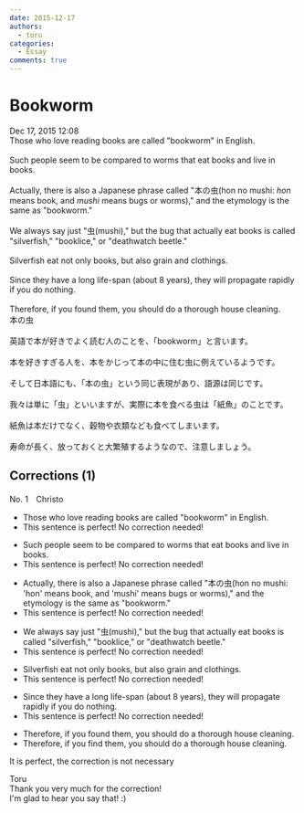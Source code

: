 ```yaml
---
date: 2015-12-17
authors:
  - toru
categories:
  - Essay
comments: true
---
```


# Bookworm
<div class="date">Dec 17, 2015 12:08</div>
<div id="post"><div id="body_show_ori">
Those who love reading books are called "bookworm" in English.<br/><br/>Such people seem to be compared to worms that eat books and live in books.<br/><br/>Actually, there is also a Japanese phrase called "本の虫(hon no mushi: <em>hon</em> means book, and <em>mushi</em> means bugs or worms)," and the etymology is the same as "bookworm."<br/><br/>We always say just "虫(mushi)," but the bug that actually eat books is called "silverfish," "booklice," or "deathwatch beetle."<br/><br/>Silverfish eat not only books, but also grain and clothings.<br/><br/>Since they have a long life-span (about 8 years), they will propagate rapidly if you do nothing.<br/><br/>Therefore, if you found them, you should do a thorough house cleaning.
</div></div>

<!-- more -->

<div id="post_ja"><div id="body_show_mo">
本の虫<br/><br/>英語で本が好きでよく読む人のことを、「bookworm」と言います。<br/><br/>本を好きすぎる人を、本をかじって本の中に住む虫に例えているようです。<br/><br/>そして日本語にも、「本の虫」という同じ表現があり、語源は同じです。<br/><br/>我々は単に「虫」といいますが、実際に本を食べる虫は「紙魚」のことです。<br/><br/>紙魚は本だけでなく、穀物や衣類なども食べてしまいます。<br/><br/>寿命が長く、放っておくと大繁殖するようなので、注意しましょう。
</div></div>

## Corrections (1)
<div id="block"><div class="first_name"> No. 1　<span class="just_name">Christo</span></div><div id="block2">
<ul class="correction_field">
<li class="incorrect">Those who love reading books are called "bookworm" in English.</li>
<li class="corrected perfect">This sentence is perfect! No correction needed!</li>
</ul>
<ul class="correction_field">
<li class="incorrect">Such people seem to be compared to worms that eat books and live in books.</li>
<li class="corrected perfect">This sentence is perfect! No correction needed!</li>
</ul>
<ul class="correction_field">
<li class="incorrect">Actually, there is also a Japanese phrase called "本の虫(hon no mushi: 'hon' means book, and 'mushi' means bugs or worms)," and the etymology is the same as "bookworm."</li>
<li class="corrected perfect">This sentence is perfect! No correction needed!</li>
</ul>
<ul class="correction_field">
<li class="incorrect">We always say just "虫(mushi)," but the bug that actually eat books is called "silverfish," "booklice," or "deathwatch beetle."</li>
<li class="corrected perfect">This sentence is perfect! No correction needed!</li>
</ul>
<ul class="correction_field">
<li class="incorrect">Silverfish eat not only books, but also grain and clothings.</li>
<li class="corrected perfect">This sentence is perfect! No correction needed!</li>
</ul>
<ul class="correction_field">
<li class="incorrect">Since they have a long life-span (about 8 years), they will propagate rapidly if you do nothing.</li>
<li class="corrected perfect">This sentence is perfect! No correction needed!</li>
</ul>
<ul class="correction_field">
<li class="incorrect">Therefore, if you found them, you should do a thorough house cleaning.</li>
<li class="corrected correct">
Therefore, if you <span class="f_blue">find</span> them, you should do a thorough house cleaning.
</li>
</ul>
<p class="comment_small">
 It is perfect, the correction is not necessary
</p>

</div><div class="name"><span class="just_name">Toru</span><br>
Thank you very much for the correction!<br/>I'm glad to hear you say that! :)
</div>
</div>
